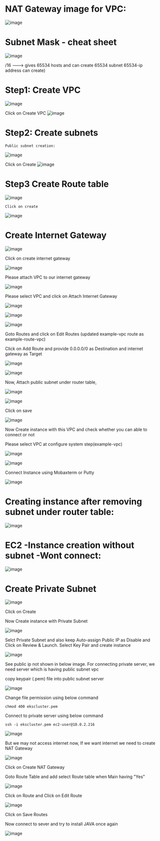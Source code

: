 
# NAT Gateway image for VPC:
![image](https://user-images.githubusercontent.com/54719289/108605334-8caa4a80-73d9-11eb-8f25-0cb90c21af14.png)

# Subnet Mask - cheat sheet

![image](https://user-images.githubusercontent.com/54719289/108605535-98e2d780-73da-11eb-80da-89eb30d5afe6.png)

/16 ---> gives 65534 hosts and can create 65534 subnet 65534-ip address can create) 


# Step1: Create VPC

![image](https://user-images.githubusercontent.com/54719289/108605784-62a65780-73dc-11eb-853b-b5043e273c82.png)

Click on Create VPC
![image](https://user-images.githubusercontent.com/54719289/108605812-908b9c00-73dc-11eb-949c-8d6f8f5a378e.png)

# Step2: Create subnets

    Public subnet creation:

![image](https://user-images.githubusercontent.com/54719289/108606042-b8c7ca80-73dd-11eb-8801-15b6dcbe7a99.png)

Click on Create
![image](https://user-images.githubusercontent.com/54719289/108606056-d432d580-73dd-11eb-95e0-275ea3212e3f.png)

# Step3 Create Route table

![image](https://user-images.githubusercontent.com/54719289/108606149-63d88400-73de-11eb-9831-243b2f3f0b07.png)

    Click on create

![image](https://user-images.githubusercontent.com/54719289/108606175-8a96ba80-73de-11eb-9bcc-afbdd29cf42a.png)

# Create Internet Gateway

![image](https://user-images.githubusercontent.com/54719289/108606219-d21d4680-73de-11eb-9f26-69b5e974299a.png)

Click on create internet gateway

![image](https://user-images.githubusercontent.com/54719289/108606253-0f81d400-73df-11eb-85e4-3cb20bb26f32.png)

Please attach VPC to our internet gateway

![image](https://user-images.githubusercontent.com/54719289/108606310-769f8880-73df-11eb-9744-5d3838858881.png)

Please select VPC and click on Attach Internet Gateway 

![image](https://user-images.githubusercontent.com/54719289/108606324-8cad4900-73df-11eb-8d6c-44eb1770f83a.png)

![image](https://user-images.githubusercontent.com/54719289/108606394-df870080-73df-11eb-99ce-454dd3992cf0.png)

![image](https://user-images.githubusercontent.com/54719289/108606636-1b6e9580-73e1-11eb-84c8-910366015f99.png)


Goto Routes and click on Edit Routes (updated example-vpc route as example-route-vpc)

Click on Add Route and provide 0.0.0.0/0 as Destination and internet gateway as Target


![image](https://user-images.githubusercontent.com/54719289/108606478-47d5e200-73e0-11eb-9f61-ff7256a96828.png)

![image](https://user-images.githubusercontent.com/54719289/108606525-88cdf680-73e0-11eb-9f2d-6e967925d3f2.png)

Now, Attach public subnet under router table,

![image](https://user-images.githubusercontent.com/54719289/108606567-c894de00-73e0-11eb-9f89-7e961624e4db.png)

![image](https://user-images.githubusercontent.com/54719289/108606599-efebab00-73e0-11eb-8273-dfb28cafcf7d.png)

Click on save

![image](https://user-images.githubusercontent.com/54719289/108606652-2f19fc00-73e1-11eb-9aff-19a0767dec9f.png)



Now Create instance with this VPC and check whether you can able to connect or not

Please select VPC at configure system step(example-vpc)

![image](https://user-images.githubusercontent.com/54719289/108606838-997f6c00-73e2-11eb-9032-0ab119a0ab9b.png)

![image](https://user-images.githubusercontent.com/54719289/108606805-5f15cf00-73e2-11eb-8915-e39fd6102491.png)


Connect Instance using Mobaxterm or Putty

![image](https://user-images.githubusercontent.com/54719289/108606955-71dcd380-73e3-11eb-8978-166e8a5379ad.png)


# Creating instance after removing subnet under router table:
![image](https://user-images.githubusercontent.com/54719289/108607100-47d7e100-73e4-11eb-8d03-604e7c807a54.png)

# EC2 -Instance creation without subnet -Wont connect:

![image](https://user-images.githubusercontent.com/54719289/108607147-a43b0080-73e4-11eb-8b32-1e684bd3f695.png)




# Create Private Subnet
![image](https://user-images.githubusercontent.com/58024415/95066491-1b1a7a00-0720-11eb-8ba8-6172499ff343.png)

Click on Create

Now Create instance with Private Subnet

![image](https://user-images.githubusercontent.com/58024415/95066662-5321bd00-0720-11eb-9a35-206246b1526a.png)

Selct Private Subnet and also keep Auto-assign Public IP as Disable and Click on Review & Launch. Select Key Pair and create instance

![image](https://user-images.githubusercontent.com/58024415/95067257-2f12ab80-0721-11eb-8673-1391bba99216.png)

See public ip not shown in below image. For connecting private server, we need server which is having public subnet vpc

copy keypair (.pem) file into public subnet server

![image](https://user-images.githubusercontent.com/58024415/95068532-0ab7ce80-0723-11eb-8218-ed50562613c7.png)

Change file permission using below command

    chmod 400 ekscluster.pem
    
Connect to private server using below command
    
    ssh -i ekscluster.pem ec2-user@10.0.2.216
![image](https://user-images.githubusercontent.com/58024415/95068755-4c487980-0723-11eb-8475-e27184529133.png)

But we may not access internet now, If we want internet we need to create NAT Gateway

![image](https://user-images.githubusercontent.com/58024415/95070177-5a979500-0725-11eb-8f32-96eb09426113.png)

Click on Create NAT Gateway

Goto Route Table and add select Route table when Main having "Yes"

![image](https://user-images.githubusercontent.com/58024415/95070582-f4f7d880-0725-11eb-8450-b4eb9025c0ec.png)

Click on Route and Click on Edit Route

![image](https://user-images.githubusercontent.com/58024415/95070645-0ccf5c80-0726-11eb-9e49-b68e5260d4ce.png)

Click on Save Routes

Now connect to sever and try to install JAVA once again

![image](https://user-images.githubusercontent.com/58024415/95070906-751e3e00-0726-11eb-89c2-bf3918795184.png)
